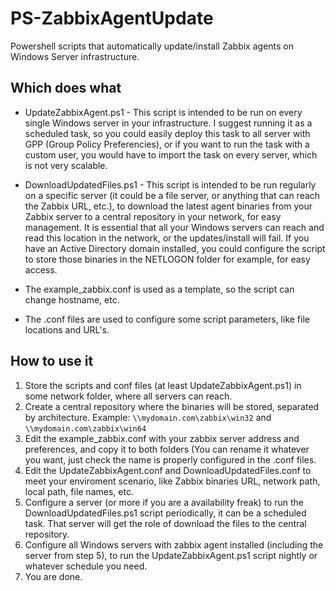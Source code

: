 # PS-ZabbixAgentUpdate
Powershell scripts that automatically update/install Zabbix agents on Windows Server infrastructure.

## Which does what
  - UpdateZabbixAgent.ps1 - This script is intended to be run on every single Windows server in your infrastructure. I suggest running it as a scheduled task, so you could easily deploy this task to all server with GPP (Group Policy Preferencies), or if you want to run the task with a custom user, you would have to import the task on every server, which is not very scalable.

  - DownloadUpdatedFiles.ps1 - This script is intended to be run regularly on a specific server (it could be a file server, or anything that can reach the Zabbix URL, etc.), to download the latest agent binaries from your Zabbix server to a central repository in your network, for easy management. It is essential that all your Windows servers can reach and read this location in the network, or the updates/install will fail. If you have an Active Directory domain installed, you could configure the script to store those binaries in the NETLOGON folder for example, for easy access.

  - The example_zabbix.conf is used as a template, so the script can change hostname, etc.

  - The .conf files are used to configure some script parameters, like file locations and URL's.

## How to use it

  1. Store the scripts and conf files (at least UpdateZabbixAgent.ps1) in some network folder, where all servers can reach.
  2. Create a central repository where the binaries will be stored, separated by architecture. Example: 
  ```\\mydomain.com\zabbix\win32``` and ```\\mydomain.com\zabbix\win64```
  3. Edit the example_zabbix.conf with your zabbix server address and preferences, and copy it to both folders (You can rename it whatever you want, just check the name is properly configured in the .conf files.
  4. Edit the UpdateZabbixAgent.conf and DownloadUpdatedFiles.conf to meet your enviroment scenario, like Zabbix binaries URL, network path, local path, file names, etc.
  5. Configure a server (or more if you are a availability freak) to run the DownloadUpdatedFiles.ps1 script periodically, it can be a scheduled task. That server will get the role of download the files to the central repository.
  6. Configure all Windows servers with zabbix agent installed (including the server from step 5), to run the UpdateZabbixAgent.ps1 script nightly or whatever schedule you need.
  7. You are done.
